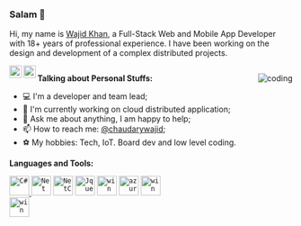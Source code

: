 ### Salam 👋

<!--
**chaudarywajid/chaudarywajid** is a ✨ _special_ ✨ repository because its `README.md` (this file) appears on your GitHub profile.

Here are some ideas to get you started:

- 🔭 I’m currently working on ...
- 🌱 I’m currently learning ...
- 👯 I’m looking to collaborate on ...
- 🤔 I’m looking for help with ...
- 💬 Ask me about ...
- 📫 How to reach me: ...
- 😄 Pronouns: ...
- ⚡ Fun fact: ...
-->

Hi, my name is [Wajid Khan](https://iamwajidkhan.com/), a Full-Stack Web and Mobile App Developer with 18+ years of professional experience. I have been working on the design and development of a complex distributed projects.

<a href="https://www.linkedin.com/in/chaudarywajid/" title="LinkdeIn" rel="nofollow">
  <img align="left" alt="LinkdeIn" width="22px" src="https://cdn.jsdelivr.net/npm/simple-icons@v3/icons/linkedin.svg" data-canonical-src="https://cdn.jsdelivr.net/npm/simple-icons@v3/icons/linkedin.svg" style="max-width: 100%;"></a>    

<a href="https://twitter.com/chaudarywajid" title="Twitter" rel="nofollow">
  <img align="left" alt="Twitter" width="22px" src="https://cdn.jsdelivr.net/npm/simple-icons@v3/icons/twitter.svg" data-canonical-src="https://cdn.jsdelivr.net/npm/simple-icons@v3/icons/twitter.svg" style="max-width: 100%;">
</a>

<a target="_blank" rel="noopener noreferrer" href="https://visitor-badge.glitch.me/badge?page_id=chaudarywajid">
<img src="https://visitor-badge.glitch.me/badge?page_id=chaudarywajid" alt="" data-canonical-src="https://visitor-badge.glitch.me/badge?page_id=chaudarywajid" style="max-width: 100%;"></a></p>

> 
<img alt="coding" align="right"  src="https://user-images.githubusercontent.com/5048841/179458980-cb7dace0-7bfe-4edd-9faa-2e5a916a9e3c.gif" style="max-width: 100%;">

**Talking about Personal Stuffs:**

- 💻 I&#39;m a developer and team lead;
- 🌱 I&#39;m currently working on cloud distributed application;
- 💬 Ask me about anything, I am happy to help;
- 📫 How to reach me: [@chaudarywajid](https://www.linkedin.com/in/chaudarywajid/);
- ⚽ My hobbies: Tech, IoT. Board dev and low level coding.




**Languages and Tools:**

<a href="https://docs.microsoft.com/en-us/dotnet/csharp/" title="C#" rel="nofollow">
    <code><img alt="C#" width="35" height="35" src="https://upload.wikimedia.org/wikipedia/commons/thumb/0/0d/C_Sharp_wordmark.svg/195px-C_Sharp_wordmark.svg.png" style="max-width: 100%;"></code>
  </a>  
  <code><img alt="Net" height="35" src="https://user-images.githubusercontent.com/5048841/179471959-ee299d92-3a4d-428f-8355-705e1dfc0bfa.png" style="max-width: 100%;"></code>
   <code><img alt="NetCore" width="35" src="https://user-images.githubusercontent.com/5048841/179468239-658217ab-0a64-46ef-a1c9-5aedcbe84098.png" style="max-width: 100%;"></code>
   <code><img alt="Jquery" height="35" src="https://user-images.githubusercontent.com/5048841/179473099-04ce3178-83cc-45b5-9d03-d5427f80dad4.png" style="max-width: 100%;"></code>
   <code><img alt="win" height="35" src="https://user-images.githubusercontent.com/5048841/179473805-255d7ebb-6ece-4838-826e-b1ea649988f1.png" style="max-width: 100%;"></code>
     <code><img alt="azure" height="35" src="https://user-images.githubusercontent.com/5048841/179474709-6ed41c2a-b18b-41e7-997d-b7a2f22c1335.png" style="max-width: 100%;"></code>
      <code><img alt="win" height="35" src="https://user-images.githubusercontent.com/5048841/179474882-d85877a1-566e-4229-a554-3f0e9304014c.png" style="max-width: 100%;"></code>
  &nbsp;   
<br />
 <code><img alt="win" height="35" src="https://user-images.githubusercontent.com/5048841/179475059-d778a600-df6a-481d-9f5c-453b2303175c.png" style="max-width: 100%;"></code>
      

  <!--
  
  <img alt="Technologies" align="left" src="https://user-images.githubusercontent.com/5048841/179463349-1f580b36-7bef-4e4b-a9e4-bfe159bf0dd3.png" style="max-width: 100%;">

-->
 
 

